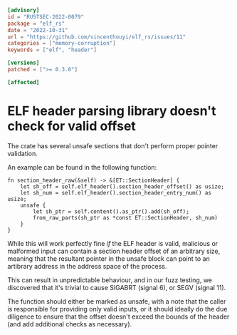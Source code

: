 ```toml
[advisory]
id = "RUSTSEC-2022-0079"
package = "elf_rs"
date = "2022-10-31"
url = "https://github.com/vincenthouyi/elf_rs/issues/11"
categories = ["memory-corruption"]
keywords = ["elf", "header"]

[versions]
patched = [">= 0.3.0"]

[affected]
```

# ELF header parsing library doesn't check for valid offset

The crate has several unsafe sections that don't perform proper pointer validation.

An example can be found in the following function:

```
fn section_header_raw(&self) -> &[ET::SectionHeader] {
    let sh_off = self.elf_header().section_header_offset() as usize;
    let sh_num = self.elf_header().section_header_entry_num() as usize;
    unsafe {
        let sh_ptr = self.content().as_ptr().add(sh_off);
        from_raw_parts(sh_ptr as *const ET::SectionHeader, sh_num)
    }
}
```

While this will work perfectly fine *if* the ELF header is valid, malicious or
malformed input can contain a section header offset of an arbitrary size, meaning
that the resultant pointer in the unsafe block can point to an artibrary address
in the address space of the process.

This can result in unpredictable behaviour, and in our fuzz testing, we discovered
that it's trivial to cause SIGABRT (signal 6), or SEGV (signal 11).

The function should either be marked as unsafe, with a note that the caller is responsible
for providing only valid inputs, or it should ideally do the due diligence to ensure that the
offset doesn't exceed the bounds of the header (and add additional checks as necessary).

